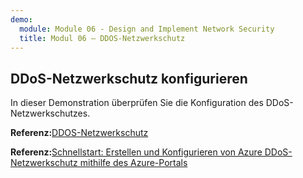 ```yaml
---
demo:
  module: Module 06 - Design and Implement Network Security
  title: Modul 06 – DDOS-Netzwerkschutz
---
```

## DDoS-Netzwerkschutz konfigurieren

In dieser Demonstration überprüfen Sie die Konfiguration des DDoS-Netzwerkschutzes.

**Referenz:**[DDOS-Netzwerkschutz](https://learn.microsoft.com/azure/ddos-protection/manage-ddos-protection)

**Referenz:**[Schnellstart: Erstellen und Konfigurieren von Azure DDoS-Netzwerkschutz mithilfe des Azure-Portals](https://learn.microsoft.com/azure/ddos-protection/manage-ddos-protection)

